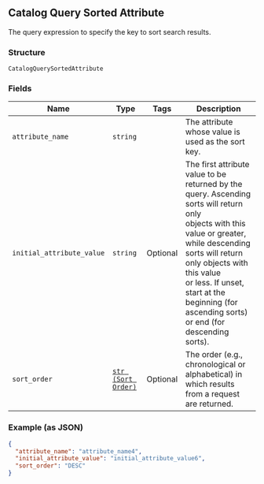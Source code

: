 ## Catalog Query Sorted Attribute

The query expression to specify the key to sort search results.

### Structure

`CatalogQuerySortedAttribute`

### Fields

| Name | Type | Tags | Description |
|  --- | --- | --- | --- |
| `attribute_name` | `string` |  | The attribute whose value is used as the sort key. |
| `initial_attribute_value` | `string` | Optional | The first attribute value to be returned by the query. Ascending sorts will return only<br>objects with this value or greater, while descending sorts will return only objects with this value<br>or less. If unset, start at the beginning (for ascending sorts) or end (for descending sorts). |
| `sort_order` | [`str (Sort Order)`](/doc/models/sort-order.md) | Optional | The order (e.g., chronological or alphabetical) in which results from a request are returned. |

### Example (as JSON)

```json
{
  "attribute_name": "attribute_name4",
  "initial_attribute_value": "initial_attribute_value6",
  "sort_order": "DESC"
}
```


